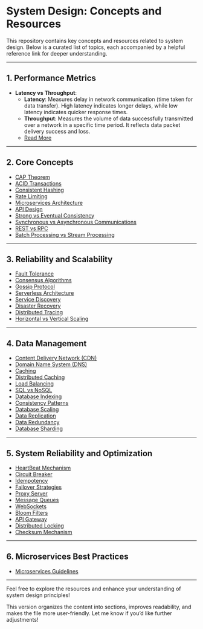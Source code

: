 # System Design: Concepts and Resources

This repository contains key concepts and resources related to system design. Below is a curated list of topics, each accompanied by a helpful reference link for deeper understanding.

---

## 1. Performance Metrics
- **Latency vs Throughput**: 
  - **Latency**: Measures delay in network communication (time taken for data transfer). High latency indicates longer delays, while low latency indicates quicker response times.
  - **Throughput**: Measures the volume of data successfully transmitted over a network in a specific time period. It reflects data packet delivery success and loss.
  - [Read More](https://aws.amazon.com/compare/the-difference-between-throughput-and-latency/)

---

## 2. Core Concepts
- [CAP Theorem](https://lnkd.in/gV7NunUD)
- [ACID Transactions](https://lnkd.in/gpQMxV9u)
- [Consistent Hashing](https://lnkd.in/gaCVWBJM)
- [Rate Limiting](https://lnkd.in/gjkrHkGu)
- [Microservices Architecture](https://lnkd.in/gy3kRzep)
- [API Design](https://lnkd.in/ghcbQySg)
- [Strong vs Eventual Consistency](https://lnkd.in/g2ACr56Q)
- [Synchronous vs Asynchronous Communications](https://lnkd.in/gYZ8Acth)
- [REST vs RPC](https://lnkd.in/gs7htCMG)
- [Batch Processing vs Stream Processing](https://lnkd.in/gBKHzqAe)

---

## 3. Reliability and Scalability
- [Fault Tolerance](https://lnkd.in/ggzdZVhM)
- [Consensus Algorithms](https://lnkd.in/gUcVEhUx)
- [Gossip Protocol](https://lnkd.in/gvkckQGY)
- [Serverless Architecture](https://lnkd.in/g3EYA3nz)
- [Service Discovery](https://lnkd.in/gt84khQG)
- [Disaster Recovery](https://lnkd.in/grpEFGfD)
- [Distributed Tracing](https://lnkd.in/ga5FJuH2)
- [Horizontal vs Vertical Scaling](https://lnkd.in/eQc9FRjf)

---

## 4. Data Management
- [Content Delivery Network (CDN)](https://lnkd.in/e7reQ4VF)
- [Domain Name System (DNS)](https://lnkd.in/es8Fp7Q5)
- [Caching](https://lnkd.in/eZkyjptm)
- [Distributed Caching](https://lnkd.in/e4AHNSeT)
- [Load Balancing](https://lnkd.in/eWdwhGap)
- [SQL vs NoSQL](https://lnkd.in/es6vJwit)
- [Database Indexing](https://lnkd.in/ebKcznNJ)
- [Consistency Patterns](https://lnkd.in/eTZ5dHQx)
- [Database Scaling](https://lnkd.in/egFC33Zk)
- [Data Replication](https://lnkd.in/ehZjnuWx)
- [Data Redundancy](https://lnkd.in/eUCxcXr2)
- [Database Sharding](https://lnkd.in/eF_2KNKT)

---

## 5. System Reliability and Optimization
- [HeartBeat Mechanism](https://lnkd.in/eRBRtfk9)
- [Circuit Breaker](https://lnkd.in/eStETWQA)
- [Idempotency](https://lnkd.in/eSYjuq-b)
- [Failover Strategies](https://lnkd.in/eftew-CE)
- [Proxy Server](https://lnkd.in/eVCYxMZQ)
- [Message Queues](https://lnkd.in/eVeVWT3a)
- [WebSockets](https://lnkd.in/eA4zYkjF)
- [Bloom Filters](https://lnkd.in/eG3xPV-x)
- [API Gateway](https://lnkd.in/e-zCR3ft)
- [Distributed Locking](https://lnkd.in/eXsuuthN)
- [Checksum Mechanism](https://lnkd.in/ed4j8cfk)

---

## 6. Microservices Best Practices
- [Microservices Guidelines](https://lnkd.in/ea8hcbqp)

---

Feel free to explore the resources and enhance your understanding of system design principles!

This version organizes the content into sections, improves readability, and makes the file more user-friendly. Let me know if you’d like further adjustments!
